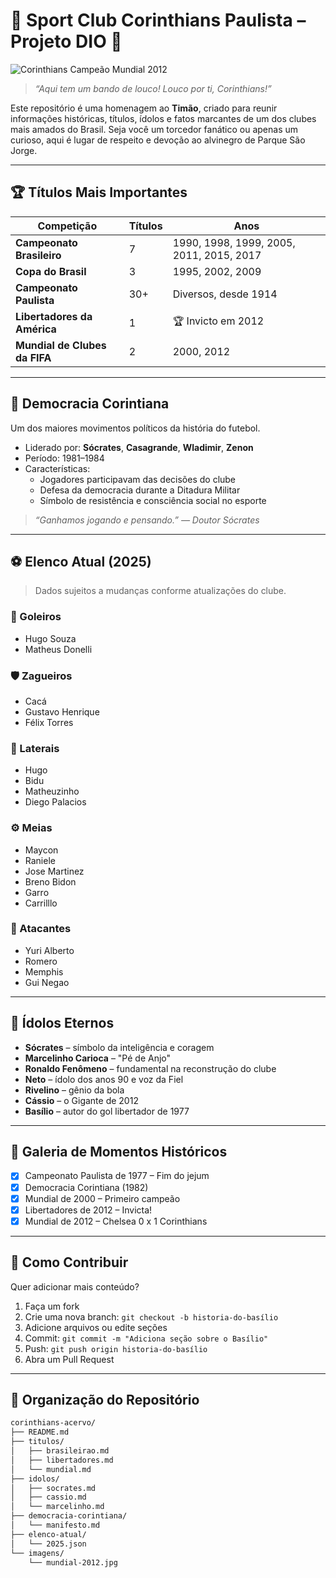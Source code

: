 # 🏁 Sport Club Corinthians Paulista – Projeto DIO 🏁

![Corinthians Campeão Mundial 2012](https://upload.wikimedia.org/wikipedia/commons/thumb/2/28/Corinthians-Chelsea-Copa_do_Mundo_de_Clubes_da_FIFA_2012.jpg/1280px-Corinthians-Chelsea-Copa_do_Mundo_de_Clubes_da_FIFA_2012.jpg)

> _“Aqui tem um bando de louco! Louco por ti, Corinthians!”_

Este repositório é uma homenagem ao **Timão**, criado para reunir informações históricas, títulos, ídolos e fatos marcantes de um dos clubes mais amados do Brasil. Seja você um torcedor fanático ou apenas um curioso, aqui é lugar de respeito e devoção ao alvinegro de Parque São Jorge.

---

## 🏆 Títulos Mais Importantes

| Competição | Títulos | Anos |
|-----------|---------|------|
| **Campeonato Brasileiro** | 7 | 1990, 1998, 1999, 2005, 2011, 2015, 2017 |
| **Copa do Brasil**        | 3 | 1995, 2002, 2009 |
| **Campeonato Paulista**  | 30+ | Diversos, desde 1914 |
| **Libertadores da América** | 1 | 🏆 Invicto em 2012 |
| **Mundial de Clubes da FIFA** | 2 | 2000, 2012 |

---

## 🧠 Democracia Corintiana

Um dos maiores movimentos políticos da história do futebol.

- Liderado por: **Sócrates**, **Casagrande**, **Wladimir**, **Zenon**
- Período: 1981–1984
- Características:
  - Jogadores participavam das decisões do clube
  - Defesa da democracia durante a Ditadura Militar
  - Símbolo de resistência e consciência social no esporte

> _“Ganhamos jogando e pensando.” — Doutor Sócrates_

---

## ⚽ Elenco Atual (2025)

> Dados sujeitos a mudanças conforme atualizações do clube.

### 🧤 Goleiros
- Hugo Souza
- Matheus Donelli

### 🛡️ Zagueiros
- Cacá
- Gustavo Henrique
- Félix Torres

### 🧱 Laterais
- Hugo
- Bidu
- Matheuzinho
- Diego Palacios

### ⚙️ Meias
- Maycon
- Raniele
- Jose Martinez
- Breno Bidon
- Garro
- Carrilllo

### 🎯 Atacantes
- Yuri Alberto
- Romero
- Memphis
- Gui Negao

---

## 👑 Ídolos Eternos

- **Sócrates** – símbolo da inteligência e coragem
- **Marcelinho Carioca** – "Pé de Anjo"
- **Ronaldo Fenômeno** – fundamental na reconstrução do clube
- **Neto** – ídolo dos anos 90 e voz da Fiel
- **Rivelino** – gênio da bola
- **Cássio** – o Gigante de 2012
- **Basílio** – autor do gol libertador de 1977

---

## 📸 Galeria de Momentos Históricos

- [x] Campeonato Paulista de 1977 – Fim do jejum
- [x] Democracia Corintiana (1982)
- [x] Mundial de 2000 – Primeiro campeão
- [x] Libertadores de 2012 – Invicta!
- [x] Mundial de 2012 – Chelsea 0 x 1 Corinthians

---

## 🤝 Como Contribuir

Quer adicionar mais conteúdo?

1. Faça um fork
2. Crie uma nova branch: `git checkout -b historia-do-basílio`
3. Adicione arquivos ou edite seções
4. Commit: `git commit -m "Adiciona seção sobre o Basílio"`
5. Push: `git push origin historia-do-basílio`
6. Abra um Pull Request

---

## 🧭 Organização do Repositório

```bash
corinthians-acervo/
├── README.md
├── titulos/
│   ├── brasileirao.md
│   ├── libertadores.md
│   └── mundial.md
├── idolos/
│   ├── socrates.md
│   ├── cassio.md
│   └── marcelinho.md
├── democracia-corintiana/
│   └── manifesto.md
├── elenco-atual/
│   └── 2025.json
└── imagens/
    └── mundial-2012.jpg
